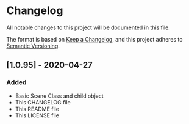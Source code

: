 # Changelog

All notable changes to this project will be documented in this file.

The format is based on [Keep a Changelog](https://keepachangelog.com/en/1.0.0/),
and this project adheres to [Semantic Versioning](https://semver.org/spec/v2.0.0.html).

## [1.0.95] - 2020-04-27
### Added
- Basic Scene Class and child object
- This CHANGELOG file
- This README file
- This LICENSE file